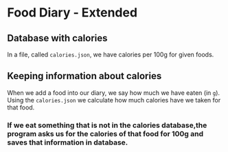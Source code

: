 # Food Diary - Extended

## Database with calories

In a file, called `calories.json`, we have calories per 100g for given foods.


## Keeping information about calories

When we add a food into our diary, we say how much we have eaten (in `g`).
Using the `calories.json` we calculate how much calories have we taken for that food.


### If we eat something that is not in the calories database,the program asks us for the calories of that food for 100g and saves that information in database.
